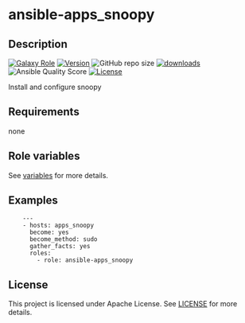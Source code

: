 # ansible-apps_snoopy

## Description

[![Galaxy Role](https://img.shields.io/badge/galaxy-apps_snoopy-purple?style=flat)](https://galaxy.ansible.com/lotusnoir/apps_snoopy)
[![Version](https://img.shields.io/github/release/lotusnoir/ansible-apps_snoopy.svg)](https://github.com/lotusnoir/ansible-apps_snoopy/releases/latest)
![GitHub repo size](https://img.shields.io/github/repo-size/lotusnoir/ansible-apps_snoopy?color=orange&style=flat)
[![downloads](https://img.shields.io/ansible/role/d/56846)](https://galaxy.ansible.com/lotusnoir/apps_snoopy)
![Ansible Quality Score](https://img.shields.io/ansible/quality/56846)
[![License](https://img.shields.io/badge/license-Apache--2.0-brightgreen?style=flat)](https://opensource.org/licenses/Apache-2.0)

Install and configure snoopy

## Requirements

none

## Role variables

See [variables](/defaults/main.yml) for more details.

## Examples

        ---
        - hosts: apps_snoopy
          become: yes
          become_method: sudo
          gather_facts: yes
          roles:
            - role: ansible-apps_snoopy


## License

This project is licensed under Apache License. See [LICENSE](/LICENSE) for more details.

